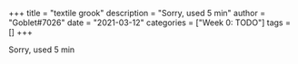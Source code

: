 +++
title = "textile grook"
description = "Sorry, used 5 min"
author = "Goblet#7026"
date = "2021-03-12"
categories = ["Week 0: TODO"]
tags = []
+++

Sorry, used 5 min
